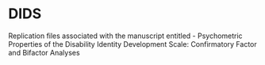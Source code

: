 # DIDS
Replication files associated with the manuscript entitled - Psychometric Properties of the Disability Identity Development Scale:  Confirmatory Factor and Bifactor Analyses
